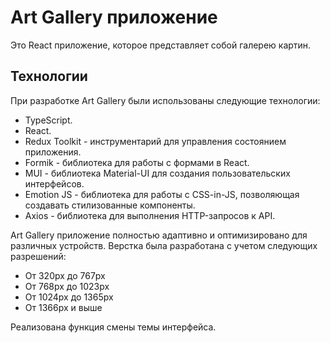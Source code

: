 # Art Gallery приложение

Это React приложение, которое представляет собой галерею картин. 
## Технологии

При разработке Art Gallery были использованы следующие технологии:
- TypeScript.
- React.
- Redux Toolkit - инструментарий для управления состоянием приложения.
- Formik - библиотека для работы с формами в React.
- MUI - библиотека Material-UI для создания пользовательских интерфейсов.
- Emotion JS - библиотека для работы с CSS-in-JS, позволяющая создавать стилизованные компоненты.
- Axios - библиотека для выполнения HTTP-запросов к API.


Art Gallery приложение полностью адаптивно и оптимизировано для различных устройств. Верстка была разработана с учетом следующих разрешений:

- От 320px до 767px
- От 768px до 1023px
- От 1024px до 1365px
- От 1366px и выше

Реализована функция смены темы интерфейса.
